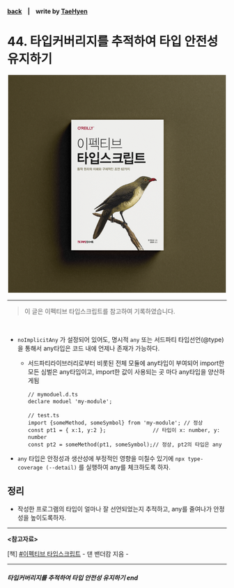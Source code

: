 #### [back](../../README.md) &nbsp;&nbsp; | &nbsp;&nbsp; write by [TaeHyen][taeHyen]

# 44. 타입커버리지를 추적하여 타입 안전성 유지하기

<p align="center" style="width:500px; margin: 0 auto">
    <img src="../../image/main.png">
</p>

---

> 이 글은 이펙티브 타입스크립트를 참고하여 기록하였습니다.

<br>

- `noImplicitAny` 가 설정되어 있어도, 명시적 `any` 또는 서드파티 타입선언(@type)을 통해서 any타입은 코드 내에 언제나 존재가 가능하다.
    - 서드파티라이브러리로부터 비롯된 전체 모듈에 any타입이 부여되어 import한 모든 심벌은 any타입이고, import한 값이 사용되는 곳 마다 any타입을 양산하게됨
        
        ```tsx
        // mymoduel.d.ts
        declare moduel 'my-module';
        
        // test.ts
        import {someMethod, someSymbol} from 'my-module'; // 정상
        const pt1 = { x:1, y:2 };               // 타입이 x: number, y: number
        const pt2 = someMethod(pt1, someSymbol);// 정상, pt2의 타입은 any
        ```
        
- `any` 타입은 안정성과 생산성에 부정적인 영향을 미칠수 있기에 `npx type-coverage (--detail)` 를 실행하여 any를 체크하도록 하자.

## 정리

- 작성한 프로그램의 타입이 얼마나 잘 선언되었는지 추적하고, any를 줄여나가 안정성을 높이도록하자.
---

<strong><참고자료></strong>

[책] [#이펙티브 타입스크립트][effective-typescript] - 댄 밴더캄 지음 -

---

##### 타입커버리지를 추적하여 타입 안전성 유지하기 end

[effective-typescript]: https://www.aladin.co.kr/shop/wproduct.aspx?ItemId=273193135&start=slayer
[sangcho]: https://github.com/SangchoKim
[taeHyen]: https://github.com/Tap-Kim
[kangHyen]: https://github.com/NacreousCloud
[sumin]: https://github.com/ttumzzi
